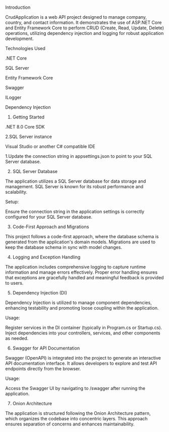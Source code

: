 Introduction

CrudApplication is a web API project designed to manage company, country, and contact information. 
It demonstrates the use of ASP.NET Core and Entity Framework Core to perform CRUD (Create, Read, Update, Delete) operations,
 utilizing dependency injection and logging for robust application development.
 
Technologies Used

.NET Core

SQL Server

Entity Framework Core

Swagger 

ILogger

Dependency Injection 

1. Getting Started
   
.NET 8.0 Core SDK

2.SQL Server instance

Visual Studio or another C# compatible IDE


1.Update the connection string in appsettings.json to point to your SQL Server database.

2. SQL Server Database
   
The application utilizes a SQL Server database for data storage and management. SQL Server is known for its robust performance and scalability.


Setup:


Ensure the connection string in the application settings is correctly configured for your SQL Server database.

3. Code-First Approach and Migrations
   
This project follows a code-first approach, where the database schema is generated from the application's domain models. 
Migrations are used to keep the database schema in sync with model changes.

4. Logging and Exception Handling
   
The application includes comprehensive logging to capture runtime information and manage errors effectively. 
Proper error handling ensures that exceptions are gracefully handled and meaningful feedback is provided to users.

5. Dependency Injection (DI)
   
Dependency Injection is utilized to manage component dependencies, enhancing testability and promoting loose coupling within the application.

Usage:

Register services in the DI container (typically in Program.cs or Startup.cs).
Inject dependencies into your controllers, services, and other components as needed.

6. Swagger for API Documentation
   
Swagger (OpenAPI) is integrated into the project to generate an interactive API documentation interface. It allows developers to explore and test API endpoints directly from the browser.

Usage:

Access the Swagger UI by navigating to /swagger after running the application.


7. Onion Architecture
   
The application is structured following the Onion Architecture pattern, which organizes the codebase into concentric layers. This approach ensures separation of concerns and enhances maintainability. 
